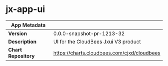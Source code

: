 # jx-app-ui

|App Metadata||
|---|---|
| **Version** | 0.0.0-snapshot-pr-1213-32 |
| **Description** | UI for the CloudBees Jxui V3 product |
| **Chart Repository** | https://charts.cloudbees.com/cjxd/cloudbees |
